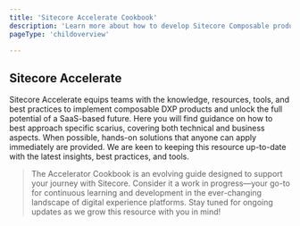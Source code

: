 ```yaml
---
title: 'Sitecore Accelerate Cookbook'
description: 'Learn more about how to develop Sitecore Composable products'
pageType: 'childoverview'

---
```

## Sitecore Accelerate
Sitecore Accelerate equips teams with the knowledge, resources, tools, and best practices to implement composable DXP products and unlock the full potential of a SaaS-based future. Here you will find guidance on how to best approach specific scarius, covering both technical and business aspects. When possible, hands-on solutions that anyone can apply immediately are provided. We are keen to keeping this resource up-to-date with the latest insights, best practices, and tools.

> The Accelerator Cookbook is an evolving guide designed to support your journey with Sitecore. Consider it a work in progress—your go-to for continuous learning and development in the ever-changing landscape of digital experience platforms. Stay tuned for ongoing updates as we grow this resource with you in mind!